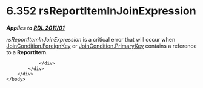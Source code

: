 <html dir="LTR" xmlns:mshelp="http://msdn.microsoft.com/mshelp" xmlns:ddue="http://ddue.schemas.microsoft.com/authoring/2003/5" xmlns:xlink="http://www.w3.org/1999/xlink" xmlns:tool="http://www.microsoft.com/tooltip">
    <head>
        <meta http-equiv="Content-Type" content="text/html; CHARSET=utf-8"></meta>
        <meta name="save" content="history"></meta>
        <title>6.352 rsReportItemInJoinExpression</title>
        <xml>
            <mshelp:toctitle title="6.352 rsReportItemInJoinExpression"></mshelp:toctitle>
            <mshelp:rltitle title="[MS-RDL]: rsReportItemInJoinExpression"></mshelp:rltitle>
            <mshelp:keyword index="A" term="73cd0b37-4cdb-4df9-a3f5-1f813cb2dfd5"></mshelp:keyword>
            <mshelp:attr name="DCSext.ContentType" value="open specification"></mshelp:attr>
            <mshelp:attr name="AssetID" value="73cd0b37-4cdb-4df9-a3f5-1f813cb2dfd5"></mshelp:attr>
            <mshelp:attr name="TopicType" value="kbRef"></mshelp:attr>
            <mshelp:attr name="DCSext.Title" value="[MS-RDL]: rsReportItemInJoinExpression" />
        </xml>
    </head>
    <body>
        <div id="header">
            <h1 class="heading">6.352 rsReportItemInJoinExpression</h1>
        </div>
        <div id="mainSection">
            <div id="mainBody">
                <div id="allHistory" class="saveHistory"></div>
                <div id="sectionSection0" class="section" name="collapseableSection">
                    

<p><b><i>Applies to </i></b><a href="bf2bab1a-b608-4bcc-b718-1cc1baa9579c.md"><b><i>RDL 2011/01</i></b></a></p>

<p><i>rsReportItemInJoinExpression</i> is a critical error that
will occur when <a href="470a76af-4897-4b8f-8ee2-a00f25f2ea53.md">JoinCondition.ForeignKey</a>
or <a href="3646b194-1f1b-433e-90c3-3255d3d371cc.md">JoinCondition.PrimaryKey</a>
contains a reference to a <b>ReportItem</b>.</p>


                </div>
            </div>
        </div>
    </body>
</html>